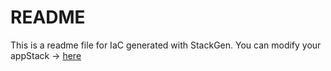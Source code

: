 # README
This is a readme file for IaC generated with StackGen.
You can modify your appStack -> [here](http://main.dev.stackgen.com/appstacks/34d5bc8b-0b03-4a86-9b5c-37e3d90b738f)
